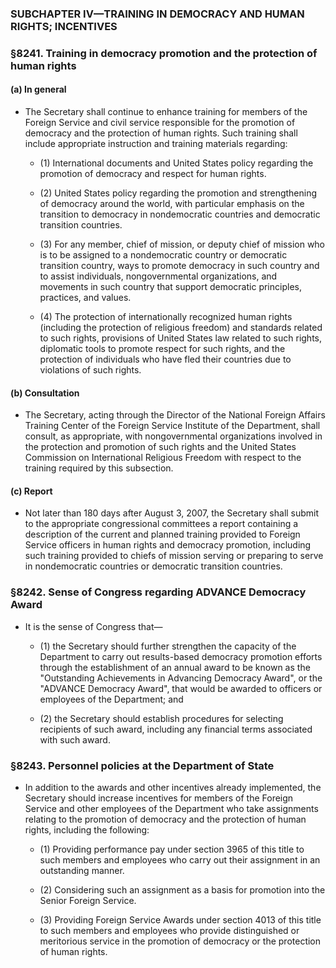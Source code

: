 ### SUBCHAPTER IV—TRAINING IN DEMOCRACY AND HUMAN RIGHTS; INCENTIVES

### §8241. Training in democracy promotion and the protection of human rights
#### (a) In general
* The Secretary shall continue to enhance training for members of the Foreign Service and civil service responsible for the promotion of democracy and the protection of human rights. Such training shall include appropriate instruction and training materials regarding:

  * (1) International documents and United States policy regarding the promotion of democracy and respect for human rights.

  * (2) United States policy regarding the promotion and strengthening of democracy around the world, with particular emphasis on the transition to democracy in nondemocratic countries and democratic transition countries.

  * (3) For any member, chief of mission, or deputy chief of mission who is to be assigned to a nondemocratic country or democratic transition country, ways to promote democracy in such country and to assist individuals, nongovernmental organizations, and movements in such country that support democratic principles, practices, and values.

  * (4) The protection of internationally recognized human rights (including the protection of religious freedom) and standards related to such rights, provisions of United States law related to such rights, diplomatic tools to promote respect for such rights, and the protection of individuals who have fled their countries due to violations of such rights.

#### (b) Consultation
* The Secretary, acting through the Director of the National Foreign Affairs Training Center of the Foreign Service Institute of the Department, shall consult, as appropriate, with nongovernmental organizations involved in the protection and promotion of such rights and the United States Commission on International Religious Freedom with respect to the training required by this subsection.

#### (c) Report
* Not later than 180 days after August 3, 2007, the Secretary shall submit to the appropriate congressional committees a report containing a description of the current and planned training provided to Foreign Service officers in human rights and democracy promotion, including such training provided to chiefs of mission serving or preparing to serve in nondemocratic countries or democratic transition countries.

### §8242. Sense of Congress regarding ADVANCE Democracy Award
* It is the sense of Congress that—

  * (1) the Secretary should further strengthen the capacity of the Department to carry out results-based democracy promotion efforts through the establishment of an annual award to be known as the "Outstanding Achievements in Advancing Democracy Award", or the "ADVANCE Democracy Award", that would be awarded to officers or employees of the Department; and

  * (2) the Secretary should establish procedures for selecting recipients of such award, including any financial terms associated with such award.

### §8243. Personnel policies at the Department of State
* In addition to the awards and other incentives already implemented, the Secretary should increase incentives for members of the Foreign Service and other employees of the Department who take assignments relating to the promotion of democracy and the protection of human rights, including the following:

  * (1) Providing performance pay under section 3965 of this title to such members and employees who carry out their assignment in an outstanding manner.

  * (2) Considering such an assignment as a basis for promotion into the Senior Foreign Service.

  * (3) Providing Foreign Service Awards under section 4013 of this title to such members and employees who provide distinguished or meritorious service in the promotion of democracy or the protection of human rights.